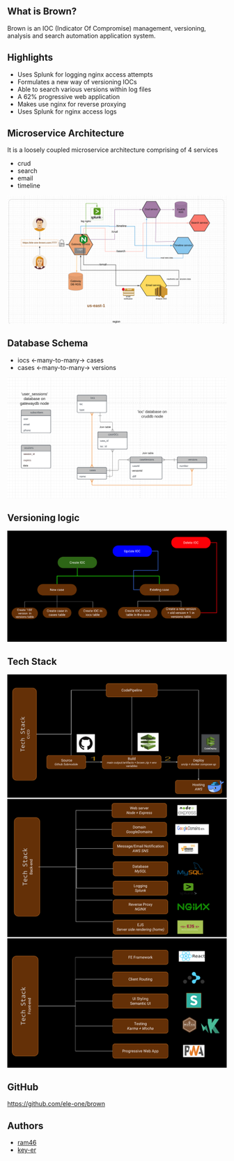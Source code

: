 ## What is Brown?
Brown is an IOC (Indicator Of Compromise) management, versioning, analysis and search automation application system.

## Highlights
<ul>
    <li> Uses Splunk for logging nginx access attempts </li>
    <li> Formulates a new way of versioning IOCs </li>
    <li> Able to search various versions within log files </li>
    <li> A 62% progressive web application </li>
    <li> Makes use nginx for reverse proxying </li>
    <li> Uses Splunk for nginx access logs </li>

</ul>



## Microservice Architecture
 It is a loosely coupled microservice architecture comprising of 4 services
<ul>
    <li> crud </li>
    <li> search </li>
    <li> email </li>
    <li> timeline </li>
</ul>

<img src="views/design.png">

## Database Schema


<ul>
    <li> iocs <-many-to-many-> cases </li>
    <li> cases <-many-to-many-> versions </li>
</ul>

<img src="views/db-schema.png">

## Versioning logic
<img src="views/version-logic.png">



## Tech Stack
<img src="views/tech-stack-cicd.png">
<img src="views/tech-stack-be.png">
<img src="views/tech-stack-fe.png">


## GitHub
<a href="https://github.com/ele-one/brown"> https://github.com/ele-one/brown </a>


## Authors
<ul>
    <li> <a href="https://github.com/ram46"> ram46 </a>  </li>
    <li> <a href="https://github.com/key-er"> key-er </a> </li>
</ul>

